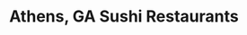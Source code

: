 ---
layout: city
title: Athens, GA Sushi Restaurants
permalink: /georgia/athens/
stateAbbr: GA
stateName: Georgia
cityName: Athens

---